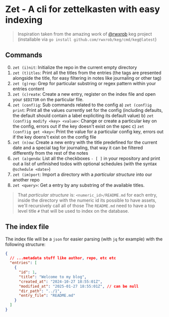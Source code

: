 # Zet - A cli for zettelkasten with easy indexing

> Inspiration taken from the amazing work of [@rwxrob](https://github.com/rwxrob)
> keg project (installable via `go install github.com/rwxrob/keg/cmd/keg@latest`)

## Commands

0. `zet (i)nit`: Initialize the repo in the current empty directory
1. `zet (t)itles`: Print all the titles from the entries (the tags are presented
alongside the title, for easy filtering in notes like journaling or other tag)
2. `zet (g)rep`: Grep for particular substring or regex pattern within your
entries content
3. `zet (c)reate`: Create a new entry, register on the index file and open your
`$EDITOR` on the particular file.
4. `zet (conf)ig`: Sub commands related to the config
  a) `zet (conf)ig print`: Print all the values currently set for the config
(including defaults, the default should contain a label expliciting its
default value)
  b) `zet (conf)ig modify <key> <value>`: Change or create a particular key on the
config, errors out if the key doesn't exist on the spec
  c) `zet (conf)ig get <key>`: Print the value for a particular config key, errors
out if the key doens't exist on the config file
5. `zet (n)ow`: Create a new entry with the title predefined for the current date
and a special tag for journaling, that way it can be filtered differently from
the rest of the notes
6. `zet (a)genda`: List all the checkboxes `- [ ]` in your repository and print
out a list of unfinished todos with optional schedules (with the syntax
`@schedule <date>`)
7. `zet (im)port`: Import a directory with a *particular structure* into our
another repo
8. `zet <query>`: Get a entry by any substring of the available titles.

> That *particular structure* is: `<numeric_id>/README.md` for each entry,
inside the directory with the numeric id its possible to have assets, we'll
recursively call all of those
> The `README.md` need to have a top level title `#` that will be used to index
on the database.

## The index file

The index file will be a `json` for easier parsing (with `jq` for example) with the following structure:

```json
{
  // ...metadata stuff like author, repo, etc etc
  "entries": [
    {
      "id": 1,
      "title": "Welcome to my blog",
      "created_at": "2024-10-27 18:55:01Z",
      "modified_at": "2025-01-27 18:55:01Z", // can be null
      "dir_path": "../1",
      "entry_file": "README.md"
    }
  ]
}
```
